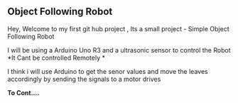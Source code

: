 ## Object Following Robot

Hey, Welcome to my first git hub project , Its a small project - Simple Object Following Robot

I will be using a Arduino Uno R3 and a ultrasonic sensor to control the Robot
*It Cant be controlled Remotely * 

I think i will use Arduino to get the senor values and move the leaves accordingly by sending the signals to a motor drives

**To Cont....**
